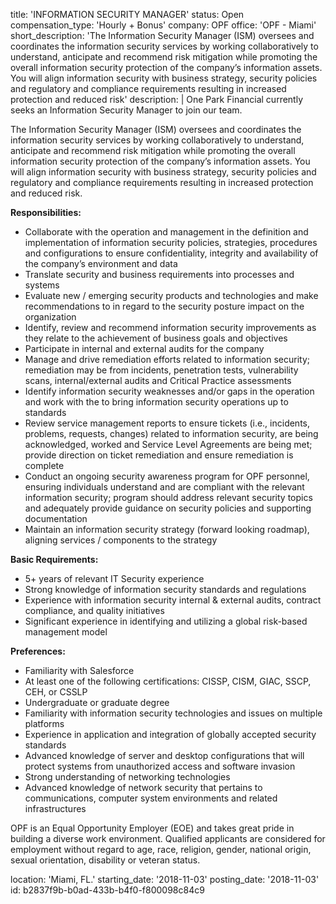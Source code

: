 title: 'INFORMATION SECURITY MANAGER'
status: Open
compensation_type: 'Hourly + Bonus'
company: OPF
office: 'OPF - Miami'
short_description: 'The ‪Information Security Manager (ISM) oversees and coordinates the information security services by working collaboratively to understand, anticipate and recommend risk mitigation while promoting the overall information security protection of the company’s information assets. You will align information security with business strategy, security policies and regulatory and compliance requirements resulting in increased protection and reduced risk'
description: |
  One Park Financial currently seeks an‪ Information Security Manager to join our team.‬
   
  The ‪Information Security Manager (ISM) oversees and coordinates the information security services by working collaboratively to understand, anticipate and recommend risk mitigation while promoting the overall information security protection of the company’s information assets. You will align information security with business strategy, security policies and regulatory and compliance requirements resulting in increased protection and reduced risk.‬
   
  ‪**Responsibilities:‬**
  - Collaborate with the operation and management in the definition and implementation of information security policies, strategies, procedures and configurations to ensure confidentiality, integrity and availability of the company’s environment and data‬
  - Translate security and business requirements into processes and systems‬
  - ‪Evaluate new / emerging security products and technologies and make recommendations to in regard to the security posture impact on the organization‬
  - Identify, review and recommend information security improvements as they relate to the achievement of business goals and objectives‬
  - Participate in internal and external audits for the company‬
  - ‪Manage and drive remediation efforts related to information security; remediation may be from incidents, penetration tests, vulnerability scans, internal/external audits and Critical Practice assessments‬
  - ‪Identify information security weaknesses and/or gaps in the operation and work with the to bring information security operations up to standards‬
  - ‪Review service management reports to ensure tickets (i.e., incidents, problems, requests, changes) related to information security, are being acknowledged, worked and Service Level Agreements are being met; provide direction on ticket remediation and ensure remediation is complete‬
  - Conduct an ongoing security awareness program for OPF personnel, ensuring individuals understand and are compliant with the relevant information security; program should address relevant security topics and adequately provide guidance on security policies and supporting documentation‬
  - ‪Maintain an information security strategy (forward looking roadmap), aligning services / components to the strategy‬
  
  **Basic Requirements:**
  - 5+ years of relevant IT Security experience‬
  - Strong knowledge of information security standards and regulations‬
  - ‪Experience with information security internal & external audits, contract compliance, and quality initiatives‬
  - ‪Significant experience in identifying and utilizing a global risk-based management model‬
   
  ‪**Preferences:**‬
  - ‪Familiarity with Salesforce‬
  - At least one of the following certifications: CISSP, CISM, GIAC, SSCP, CEH, or CSSLP
  - ‪Undergraduate or graduate degree‬
  - ‪Familiarity with information security technologies and issues on multiple platforms‬
  - ‪Experience in application and integration of globally accepted security standards‬
  - ‪Advanced knowledge of server and desktop configurations that will protect systems from unauthorized access and software invasion‬
  - Strong understanding of networking technologies‬
  - ‪Advanced knowledge of network security that pertains to communications, computer system environments and related infrastructures‬
   
  OPF is an Equal Opportunity Employer (EOE) and takes great pride in building a diverse work environment. Qualified applicants are considered for employment without regard to age, race, religion, gender, national origin, sexual orientation, disability or veteran status.
  
location: 'Miami, FL.'
starting_date: '2018-11-03'
posting_date: '2018-11-03'
id: b2837f9b-b0ad-433b-b4f0-f800098c84c9
